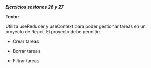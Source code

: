 **_Ejercicios sesiones 26 y 27_**

**Texto:**

Utiliza useReducer y useContext para poder gestionar tareas en un proyecto de React. El proyecto debe permitir:

* Crear tareas

* Borrar tareas

* Filtrar tareas